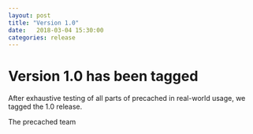 ```yaml
---
layout: post
title: "Version 1.0"
date:   2018-03-04 15:30:00
categories: release
---
```


# Version 1.0 has been tagged

After exhaustive testing of all parts of precached in real-world usage, we
tagged the 1.0 release.

The precached team
